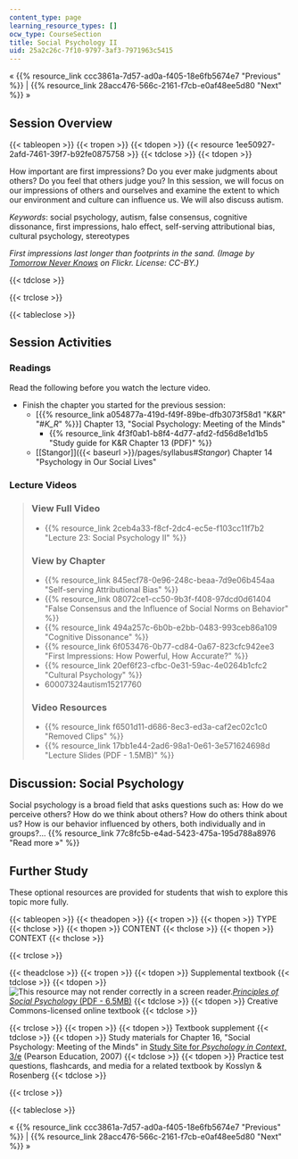 ```yaml
---
content_type: page
learning_resource_types: []
ocw_type: CourseSection
title: Social Psychology II
uid: 25a2c26c-7f10-9797-3af3-7971963c5415
---
```


« {{% resource_link ccc3861a-7d57-ad0a-f405-18e6fb5674e7 "Previous" %}} | {{% resource_link 28acc476-566c-2161-f7cb-e0af48ee5d80 "Next" %}} »

Session Overview
----------------

{{< tableopen >}}
{{< tropen >}}
{{< tdopen >}}
{{< resource 1ee50927-2afd-7461-39f7-b92fe0875758 >}}
{{< tdclose >}}
{{< tdopen >}}


How important are first impressions? Do you ever make judgments about others? Do you feel that others judge you? In this session, we will focus on our impressions of others and ourselves and examine the extent to which our environment and culture can influence us. We will also discuss autism.

_Keywords_: social psychology, autism, false consensus, cognitive dissonance, first impressions, halo effect, self-serving attributional bias, cultural psychology, stereotypes

_First impressions last longer than footprints in the sand. (Image by [Tomorrow Never Knows](http://www.flickr.com/photos/47803993@N08/) on Flickr. License: CC-BY.)_


{{< tdclose >}}

{{< trclose >}}

{{< tableclose >}}

Session Activities
------------------

### Readings

Read the following before you watch the lecture video.

*   Finish the chapter you started for the previous session:
    *   \[{{% resource_link a054877a-419d-f49f-89be-dfb3073f58d1 "K&R" "#_K_R_" %}}\] Chapter 13, "Social Psychology: Meeting of the Minds"
        *   {{% resource_link 4f3f0ab1-b8f4-4d77-afd2-fd56d8e1d1b5 "Study guide for K&R Chapter 13 (PDF)" %}}
    *   [\[Stangor\]]({{< baseurl >}}/pages/syllabus#_Stangor_) Chapter 14 "Psychology in Our Social Lives"

### Lecture Videos

> ### View Full Video
> 
> *   {{% resource_link 2ceb4a33-f8cf-2dc4-ec5e-f103cc11f7b2 "Lecture 23: Social Psychology II" %}}
> 
> ### View by Chapter
> 
> *   {{% resource_link 845ecf78-0e96-248c-beaa-7d9e06b454aa "Self-serving Attributional Bias" %}}
> *   {{% resource_link 08072ce1-cc50-9b3f-f408-97dcd0d61404 "False Consensus and the Influence of Social Norms on Behavior" %}}
> *   {{% resource_link 494a257c-6b0b-e2bb-0483-993ceb86a109 "Cognitive Dissonance" %}}
> *   {{% resource_link 6f053476-0b77-cd84-0a67-823cfc942ee3 "First Impressions: How Powerful, How Accurate?" %}}
> *   {{% resource_link 20ef6f23-cfbc-0e31-59ac-4e0264b1cfc2 "Cultural Psychology" %}}
> *   60007324autism15217760
> 
> ### Video Resources
> 
> *   {{% resource_link f6501d11-d686-8ec3-ed3a-caf2ec02c1c0 "Removed Clips" %}}
> *   {{% resource_link 17bb1e44-2ad6-98a1-0e61-3e571624698d "Lecture Slides (PDF - 1.5MB)" %}}

Discussion: Social Psychology
-----------------------------

Social psychology is a broad field that asks questions such as: How do we perceive others? How do we think about others? How do others think about us? How is our behavior influenced by others, both individually and in groups?... {{% resource_link 77c8fc5b-e4ad-5423-475a-195d788a8976 "Read more »" %}}

Further Study
-------------

These optional resources are provided for students that wish to explore this topic more fully.

{{< tableopen >}}
{{< theadopen >}}
{{< tropen >}}
{{< thopen >}}
TYPE
{{< thclose >}}
{{< thopen >}}
CONTENT
{{< thclose >}}
{{< thopen >}}
CONTEXT
{{< thclose >}}

{{< trclose >}}

{{< theadclose >}}
{{< tropen >}}
{{< tdopen >}}
Supplemental textbook
{{< tdclose >}}
{{< tdopen >}}
![This resource may not render correctly in a screen reader.](/images/inacessible.gif)[_Principles of Social Psychology_ (PDF - 6.5MB)](http://www.saylor.org/site/textbooks/Principles%20of%20Social%20Psychology.pdf)
{{< tdclose >}}
{{< tdopen >}}
Creative Commons-licensed online textbook
{{< tdclose >}}

{{< trclose >}}
{{< tropen >}}
{{< tdopen >}}
Textbook supplement
{{< tdclose >}}
{{< tdopen >}}
Study materials for Chapter 16, "Social Psychology: Meeting of the Minds" in [Study Site for _Psychology in Context_, 3/e](http://www.pearsonhighered.com/educator/product/Fundamentals-of-Psychology-in-Context/9780205507573.page) (Pearson Education, 2007)
{{< tdclose >}}
{{< tdopen >}}
Practice test questions, flashcards, and media for a related textbook by Kosslyn & Rosenberg
{{< tdclose >}}

{{< trclose >}}

{{< tableclose >}}

« {{% resource_link ccc3861a-7d57-ad0a-f405-18e6fb5674e7 "Previous" %}} | {{% resource_link 28acc476-566c-2161-f7cb-e0af48ee5d80 "Next" %}} »